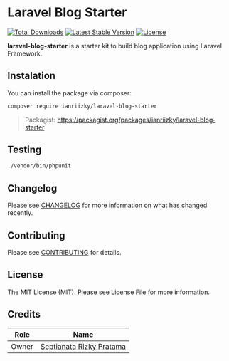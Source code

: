 # Laravel Blog Starter

[![Total Downloads](https://poser.pugx.org/ianriizky/laravel-blog-starter/d/total.svg)](https://packagist.org/packages/ianriizky/laravel-blog-starter)
[![Latest Stable Version](https://poser.pugx.org/ianriizky/laravel-blog-starter/v/stable.svg)](https://packagist.org/packages/ianriizky/laravel-blog-starter)
[![License](https://poser.pugx.org/ianriizky/laravel-blog-starter/license.svg)](https://packagist.org/packages/ianriizky/laravel-blog-starter)


**laravel-blog-starter** is a starter kit to build blog application using Laravel Framework.

## Instalation
You can install the package via composer:

```bash
composer require ianriizky/laravel-blog-starter
```
> Packagist: https://packagist.org/packages/ianriizky/laravel-blog-starter

## Testing
```bash
./vendor/bin/phpunit
```

## Changelog

Please see [CHANGELOG](CHANGELOG.md) for more information on what has changed recently.

## Contributing

Please see [CONTRIBUTING](CONTRIBUTING.md) for details.

## License

The MIT License (MIT). Please see [License File](LICENSE.md) for more information.

## Credits
| Role | Name |
| ---- | ---- |
| Owner | [Septianata Rizky Pratama](https://github.com/ianriizky) |
